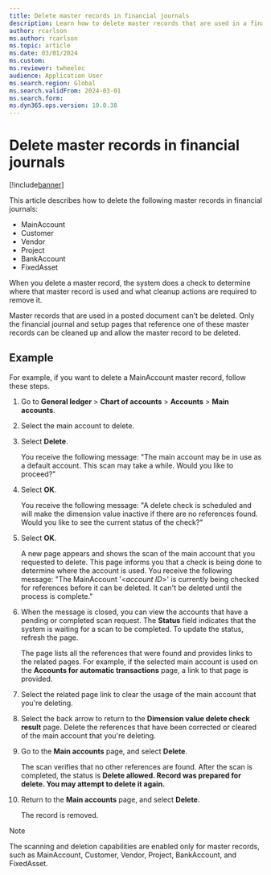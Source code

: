 ```yaml
---
title: Delete master records in financial journals
description: Learn how to delete master records that are used in a financial journal, including examples for deleting a MainAccount master record.
author: rcarlson
ms.author: rcarlson
ms.topic: article
ms.date: 03/01/2024
ms.custom: 
ms.reviewer: twheeloc
audience: Application User
ms.search.region: Global
ms.search.validFrom: 2024-03-01
ms.search.form: 
ms.dyn365.ops.version: 10.0.38
---
```


# Delete master records in financial journals

[!include[banner](../includes/banner.md)]

This article describes how to delete the following master records in financial journals:

- MainAccount
- Customer
- Vendor
- Project
- BankAccount
- FixedAsset

When you delete a master record, the system does a check to determine where that master record is used and what cleanup actions are required to remove it.

Master records that are used in a posted document can't be deleted. Only the financial journal and setup pages that reference one of these master records can be cleaned up and allow the master record to be deleted.

## Example

For example, if you want to delete a MainAccount master record, follow these steps.

1. Go to **General ledger** \> **Chart of accounts** \> **Accounts** \> **Main accounts**.
2. Select the main account to delete.
3. Select **Delete**.

    You receive the following message: "The main account may be in use as a default account. This scan may take a while. Would you like to proceed?"

4. Select **OK**.

   You receive the following message: "A delete check is scheduled and will make the dimension value inactive if there are no references found. Would you like to see the current status of the check?"

5. Select **OK**.

    A new page appears and shows the scan of the main account that you requested to delete. This page informs you that a check is being done to determine where the account is used. You receive the following message: "The MainAccount '\<*account ID*\>' is currently being checked for references before it can be deleted. It can't be deleted until the process is complete."

6. When the message is closed, you can view the accounts that have a pending or completed scan request. The **Status** field indicates that the system is waiting for a scan to be completed. To update the status, refresh the page.

    The page lists all the references that were found and provides links to the related pages. For example, if the selected main account is used on the **Accounts for automatic transactions** page, a link to that page is provided.

7. Select the related page link to clear the usage of the main account that you're deleting.
8. Select the back arrow to return to the **Dimension value delete check result** page. Delete the references that have been corrected or cleared of the main account that you're deleting.
9. Go to the **Main accounts** page, and select **Delete**.

    The scan verifies that no other references are found. After the scan is completed, the status is **Delete allowed. Record was prepared for delete. You may attempt to delete it again.**

10. Return to the **Main accounts** page, and select **Delete**.

    The record is removed.

> [!NOTE]
> The scanning and deletion capabilities are enabled only for master records, such as MainAccount, Customer, Vendor, Project, BankAccount, and FixedAsset.
